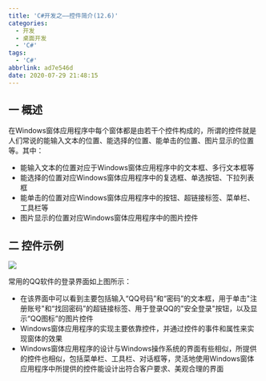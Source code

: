 ```yaml
---
title: 'C#开发之——控件简介(12.6)'
categories:
  - 开发
  - 桌面开发
  - 'C#'
tags:
  - 'C#'
abbrlink: ad7e546d
date: 2020-07-29 21:48:15
---
```

## 一 概述

在Windows窗体应用程序中每个窗体都是由若干个控件构成的，所谓的控件就是人们常说的能输入文本的位置、能选择的位置、能单击的位置、图片显示的位置等。其中：

* 能输入文本的位置对应于Windows窗体应用程序中的文本框、多行文本框等
* 能选择的位置对应Windows窗体应用程序中的复选框、单选按钮、下拉列表框
* 能单击的位置对应Windows窗体应用程序中的按钮、超链接标签、菜单栏、工具栏等
* 图片显示的位置对应Windows窗体应用程序中的图片控件

<!--more-->

## 二 控件示例

![][1]

常用的QQ软件的登录界面如上图所示：

* 在该界面中可以看到主要包括输入“QQ号码”和“密码”的文本框，用于单击"注册账号"和“找回密码”的超链接标签、用于登录QQ的"安全登录"按钮，以及显示“QQ图标”的图片控件
* Windows窗体应用程序的实现主要依靠控件，并通过控件的事件和属性来实现窗体的效果
* Windows窗体应用程序的设计与Windows操作系统的界面有些相似，所提供的控件也相似，包括菜单栏、工具栏、对话框等，灵活地使用Windows窗体应用程序中所提供的控件能设计出符合客户要求、美观合理的界面



[1]:https://cdn.jsdelivr.net/gh/PGzxc/CDN@master/blog-image/csharp-windform-kongian-qq.png